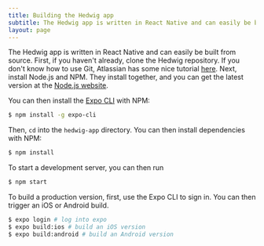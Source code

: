 ```yaml
---
title: Building the Hedwig app
subtitle: The Hedwig app is written in React Native and can easily be built from source.
layout: page
---
```


The Hedwig app is written in React Native and can easily be built from source. First, if you haven't already, clone the Hedwig repository. If you don't know how to use Git, Atlassian has some nice tutorial [here](https://www.atlassian.com/git). Next, install Node.js and NPM. They install together, and you can get the latest version at the [Node.js website](https://nodejs.org/en/).

You can then install the [Expo CLI](https://expo.io) with NPM:

```bash
$ npm install -g expo-cli
```

Then, `cd` into the `hedwig-app` directory. You can then install dependencies with NPM:

```bash
$ npm install
```

To start a development server, you can then run

```bash
$ npm start
```

To build a production version, first, use the Expo CLI to sign in. You can then trigger an iOS or Android build.

```bash
$ expo login # log into expo
$ expo build:ios # build an iOS version
$ expo build:android # build an Android version
```